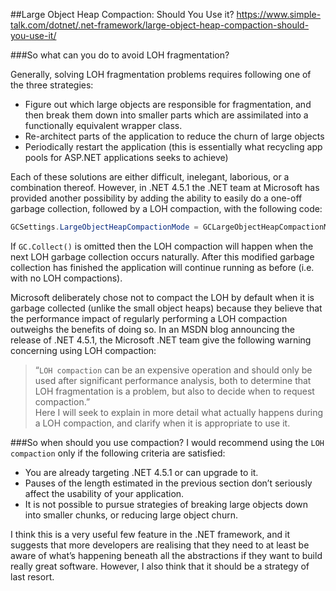 ﻿
##Large Object Heap Compaction: Should You Use it?
https://www.simple-talk.com/dotnet/.net-framework/large-object-heap-compaction-should-you-use-it/ 


###So what can you do to avoid LOH fragmentation?

Generally, solving LOH fragmentation problems requires following one of the three strategies:

- Figure out which large objects are responsible for fragmentation, and then break them down into smaller parts which are assimilated into a functionally equivalent wrapper class.  
- Re-architect parts of the application to reduce the churn of large objects  
- Periodically restart the application (this is essentially what recycling app pools for ASP.NET applications seeks to achieve)  

Each of these solutions are either difficult, inelegant, laborious, or a combination thereof. However, in .NET 4.5.1 the .NET team at Microsoft has provided another possibility by adding the ability to easily do a one-off garbage collection, followed by a LOH compaction, with the following code:  
```c#
GCSettings.LargeObjectHeapCompactionMode = GCLargeObjectHeapCompactionMode.CompactOnce; GC.Collect(); // This can be omitted
```
If `GC.Collect()` is omitted then the LOH compaction will happen when the next LOH garbage collection occurs naturally. After this modified garbage collection has finished the application will continue running as before (i.e. with no LOH compactions).  


Microsoft deliberately chose not to compact the LOH by default when it is garbage collected (unlike the small object heaps) because they believe that the performance impact of regularly performing a LOH compaction outweighs the benefits of doing so. In an MSDN blog announcing the release of .NET 4.5.1, the Microsoft .NET team give the following warning concerning using LOH compaction:  

>“`LOH compaction` can be an expensive operation and should only be used after significant performance analysis, both to determine that LOH fragmentation is a problem, but also to decide when to request compaction.”  
Here I will seek to explain in more detail what actually happens during a LOH compaction, and clarify when it is appropriate to use it.  

###So when should you use compaction?
I would recommend using the `LOH compaction` only if the following criteria are satisfied:

 - You are already targeting .NET 4.5.1 or can upgrade to it.   
 - Pauses of the length estimated in the previous section don’t seriously affect the usability of your application.  
 - It is not possible to pursue strategies of breaking large objects down into smaller chunks, or reducing large object churn.  

I think this is a very useful few feature in the .NET framework, and it suggests that more developers are realising that they need to at least be aware of what’s happening beneath all the abstractions if they want to build really great software. However, I also think that it should be a strategy of last resort.